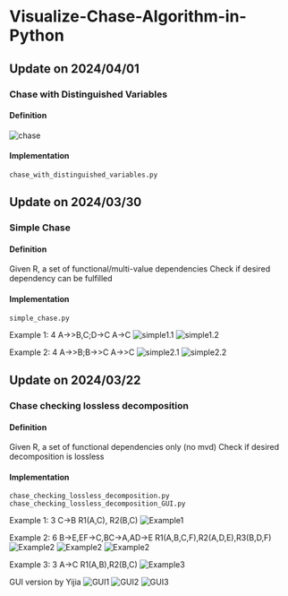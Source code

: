 # Visualize-Chase-Algorithm-in-Python


## Update on 2024/04/01
### Chase with Distinguished Variables
#### Definition
![chase](img/chase_with_dv.png)

#### Implementation
```commandline
chase_with_distinguished_variables.py
```


## Update on 2024/03/30
### Simple Chase
#### Definition
Given R, a set of functional/multi-value dependencies
Check if desired dependency can be fulfilled

#### Implementation
```commandline
simple_chase.py
```

Example 1: 4 A->>B,C;D->C A->C
![simple1.1](img/simple_example1.1.png)
![simple1.2](img/simple_example1.2.png)

Example 2: 4 A->>B;B->>C A->>C
![simple2.1](img/simple_example2.1.png)
![simple2.2](img/simple_example2.2.png)

## Update on 2024/03/22
### Chase checking lossless decomposition
#### Definition
Given R, a set of functional dependencies only (no mvd)
Check if desired decomposition is lossless

#### Implementation
```commandline
chase_checking_lossless_decomposition.py
chase_checking_lossless_decomposition_GUI.py
```

Example 1: 3 C->B R1(A,C), R2(B,C)
![Example1](img/Example1.png)

Example 2: 6 B->E,EF->C,BC->A,AD->E R1(A,B,C,F),R2(A,D,E),R3(B,D,F)
![Example2](img/Example2.1.png)
![Example2](img/Example2.2.png)
![Example2](img/Example2.3.png)

Example 3: 3 A->C R1(A,B),R2(B,C)
![Example3](img/Example3.png)

GUI version by Yijia
![GUI1](img/GUI1.png)
![GUI2](img/GUI2.png)
![GUI3](img/GUI3.png)